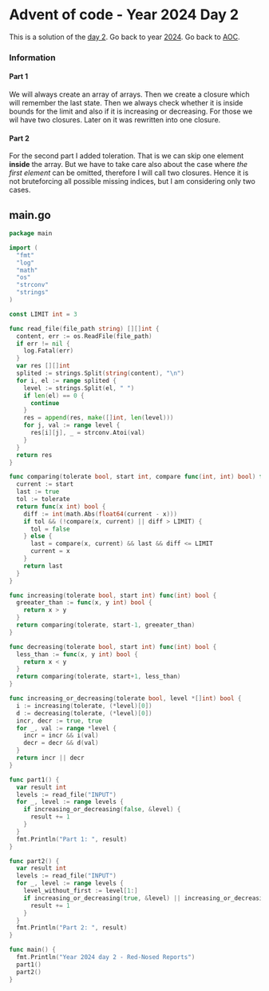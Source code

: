 # Advent of code - Year 2024 Day 2

This is a solution of the [day 2](https://adventofcode.com/2024/day/2). Go back to year [2024](2024.md). Go back to [AOC](../adventofcode.md).

### Information

#### Part 1

We will always create an array of arrays. Then we create a closure which will remember the last state. Then we always check whether it is inside bounds for the limit and also if it is increasing or decreasing. For those we wil have two closures. Later on it was rewritten into one closure.

#### Part 2

For the second part I added toleration. That is we can skip one element **inside** the array. But we have to take care also about the case where *the first element* can be omitted, therefore I will call two closures. Hence it is not bruteforcing all possible missing indices, but I am considering only two cases.


## main.go

```go
package main

import (
  "fmt"
  "log"
  "math"
  "os"
  "strconv"
  "strings"
)

const LIMIT int = 3

func read_file(file_path string) [][]int {
  content, err := os.ReadFile(file_path)
  if err != nil {
    log.Fatal(err)
  }
  var res [][]int
  splited := strings.Split(string(content), "\n")
  for i, el := range splited {
    level := strings.Split(el, " ")
    if len(el) == 0 {
      continue
    }
    res = append(res, make([]int, len(level)))
    for j, val := range level {
      res[i][j], _ = strconv.Atoi(val)
    }
  }
  return res
}

func comparing(tolerate bool, start int, compare func(int, int) bool) func(int) bool {
  current := start
  last := true
  tol := tolerate
  return func(x int) bool {
    diff := int(math.Abs(float64(current - x)))
    if tol && (!compare(x, current) || diff > LIMIT) {
      tol = false
    } else {
      last = compare(x, current) && last && diff <= LIMIT
      current = x
    }
    return last
  }
}

func increasing(tolerate bool, start int) func(int) bool {
  greeater_than := func(x, y int) bool {
    return x > y
  }
  return comparing(tolerate, start-1, greeater_than)
}

func decreasing(tolerate bool, start int) func(int) bool {
  less_than := func(x, y int) bool {
    return x < y
  }
  return comparing(tolerate, start+1, less_than)
}

func increasing_or_decreasing(tolerate bool, level *[]int) bool {
  i := increasing(tolerate, (*level)[0])
  d := decreasing(tolerate, (*level)[0])
  incr, decr := true, true
  for _, val := range *level {
    incr = incr && i(val)
    decr = decr && d(val)
  }
  return incr || decr
}

func part1() {
  var result int
  levels := read_file("INPUT")
  for _, level := range levels {
    if increasing_or_decreasing(false, &level) {
      result += 1
    }
  }
  fmt.Println("Part 1: ", result)
}

func part2() {
  var result int
  levels := read_file("INPUT")
  for _, level := range levels {
    level_without_first := level[1:]
    if increasing_or_decreasing(true, &level) || increasing_or_decreasing(false, &level_without_first) {
      result += 1
    }
  }
  fmt.Println("Part 2: ", result)
}

func main() {
  fmt.Println("Year 2024 day 2 - Red-Nosed Reports")
  part1()
  part2()
}
```

